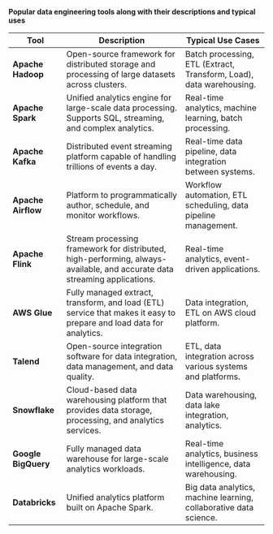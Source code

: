 **Popular data engineering tools along with their descriptions and typical uses**

| Tool              | Description                                                                                       | Typical Use Cases                                              |
|-------------------|---------------------------------------------------------------------------------------------------|---------------------------------------------------------------|
| **Apache Hadoop** | Open-source framework for distributed storage and processing of large datasets across clusters.    | Batch processing, ETL (Extract, Transform, Load), data warehousing. |
| **Apache Spark**  | Unified analytics engine for large-scale data processing. Supports SQL, streaming, and complex analytics. | Real-time analytics, machine learning, batch processing.      |
| **Apache Kafka**  | Distributed event streaming platform capable of handling trillions of events a day.               | Real-time data pipeline, data integration between systems.    |
| **Apache Airflow**| Platform to programmatically author, schedule, and monitor workflows.                             | Workflow automation, ETL scheduling, data pipeline management.|
| **Apache Flink**  | Stream processing framework for distributed, high-performing, always-available, and accurate data streaming applications. | Real-time analytics, event-driven applications.              |
| **AWS Glue**      | Fully managed extract, transform, and load (ETL) service that makes it easy to prepare and load data for analytics. | Data integration, ETL on AWS cloud platform.                 |
| **Talend**        | Open-source integration software for data integration, data management, and data quality.         | ETL, data integration across various systems and platforms.   |
| **Snowflake**     | Cloud-based data warehousing platform that provides data storage, processing, and analytics services. | Data warehousing, data lake integration, analytics.          |
| **Google BigQuery** | Fully managed data warehouse for large-scale analytics workloads.                                | Real-time analytics, business intelligence, data warehousing. |
| **Databricks**    | Unified analytics platform built on Apache Spark.                                                | Big data analytics, machine learning, collaborative data science. |

